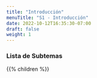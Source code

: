 ```yaml
---
title: "Introducción"
menuTitle: "S1 - Introducción"
date: 2022-10-12T16:35:30-07:00
draft: false
weight: 1
---
```


### Lista de Subtemas
{{% children  %}}